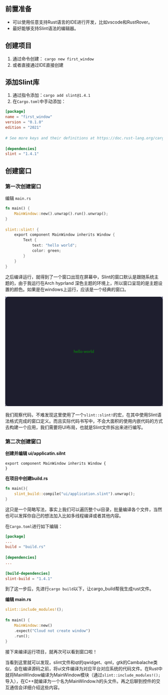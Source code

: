 
## 前置准备
- 可以使用任意支持Rust语言的IDE进行开发，比如vscode和RustRover。
- 最好能够支持Slint语法的编辑器。

## 创建项目
1. 通过命令创建： `cargo new first_window`
2. 或者直接通过IDE直接创建

## 添加Slint库
1. 通过指令添加：`cargo add slint@1.4.1`
2. 在`Cargo.toml`中手动添加： 
```toml
[package]
name = "first_window"
version = "0.1.0"
edition = "2021"

# See more keys and their definitions at https://doc.rust-lang.org/cargo/reference/manifest.html

[dependencies]
slint = "1.4.1"
```

## 创建窗口

### 第一次创建窗口

编辑 `main.rs`
```Rust
fn main() {
    MainWindow::new().unwrap().run().unwrap();
}

slint::slint! {
    export component MainWindow inherits Window {
        Text {
            text: "hello world";
            color: green;
        }
    }
}
```

之后编译运行，就得到了一个窗口出现在屏幕中，Slint的窗口默认是跟随系统主题的，由于我运行在Arch hyprland 深色主题的环境上，所以窗口呈现的是主题设置的颜色。如果是在windows上运行，应该是一个经典的窗口。

![](Img/0-4-1.png)

我们观察代码，不难发现这里使用了一个`slint::slint!`的宏，在其中使用Slint语法格式完成的窗口定义。而且实际代码书写中，不会大面积的使用内嵌代码的方式去构建一个应用，我们需要将UI布局，也就是Slint文件拆出来进行编写。


### 第二次创建窗口

**创建并编辑 ui/applicatin.silnt**
```Slint
export component MainWindow inherits Window {
}
```

**在项目中创建build.rs**
```Rust
fn main(){
    slint_build::compile("ui/application.slint").unwrap();
}
```
这只是一个简略写法，事实上我们可以遍历整个ui目录，批量编译各个文件，当然也可以发挥你自己的想法加入比如多线程编译或者其他内容。


在`Cargo.toml`进行如下编辑：
```toml
[package]
...
build = "build.rs"

[dependencies]
...

[build-dependencies]
slint-build = "1.4.1"
```
到了这一步后，先进行`cargo build`以下，让cargo_build帮我生成rust文件。

**编辑 main.rs**
```Rust
slint::include_modules!();

fn main() {
    MainWindow::new()
    .expect("Cloud not create window")
    .run();
}
```
接下来编译运行项目，就再次可以看到窗口啦！


当看到这里就可以发现，slint文件和qt的qwidget、qml，gtk的Cambalache类似，会在编译源码之前，将ui文件编译为对应平台对应系统的代码文件。在Rust中就将MainWindow编译为MainWindow模块（通过`slint::include_modules!();`导入），在C++就编译为一个名为MainWindow.h的头文件。再之后聊到控件的交互通信会详细介绍这些内容。